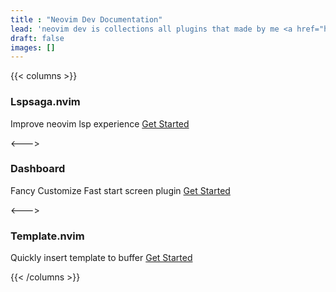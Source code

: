 ```yaml
---
title : "Neovim Dev Documentation"
lead: 'neovim dev is collections all plugins that made by me <a href="https://github.com/glepnir">glepnir</a>'
draft: false
images: []
---
```


{{< columns >}}

### Lspsaga.nvim

Improve neovim lsp experience
<a class="btn btn-primary btn px-4 mb-2" href="">Get Started</a>

<--->

### Dashboard

Fancy Customize Fast start screen plugin
<a class="btn btn-primary btn px-4 mb-2" href="">Get Started</a>

<--->

### Template.nvim

Quickly insert template to buffer
<a class="btn btn-primary btn px-4 mb-2" href="">Get Started</a>

{{< /columns >}}
